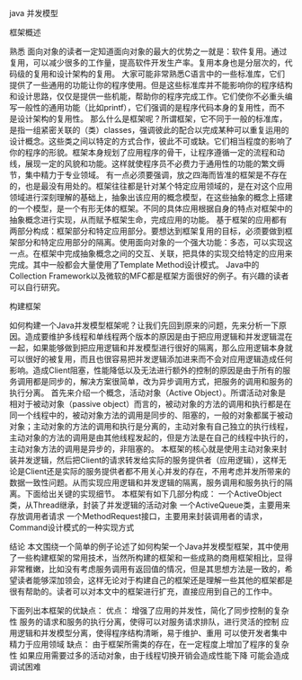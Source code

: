 java 并发模型

框架概述

熟悉	面向对象的读者一定知道面向对象的最大的优势之一就是：软件复用。通过复用，可以减少很多的工作量，提高软件开发生产率。复用本身也是分层次的，代码级的复用和设计架构的复用。
大家可能非常熟悉C语言中的一些标准库，它们提供了一些通用的功能让你的程序使用。但是这些标准库并不能影响你的程序结构和设计思路，仅仅是提供一些机能，帮助你的程序完成工作。它们使你不必重头编写一般性的通用功能（比如printf），它们强调的是程序代码本身的复用性，而不是设计架构的复用性。
那么什么是框架呢？所谓框架，它不同于一般的标准库，是指一组紧密关联的（类）classes，强调彼此的配合以完成某种可以重复运用的设计概念。这些类之间以特定的方式合作，彼此不可或缺。它们相当程度的影响了你的程序的形貌。框架本身规划了应用程序的骨干，让程序遵循一定的流程和动线，展现一定的风貌和功能。这样就使程序员不必费力于通用性的功能的繁文缛节，集中精力于专业领域。
有一点必须要强调，放之四海而皆准的框架是不存在的，也是最没有用处的。框架往往都是针对某个特定应用领域的，是在对这个应用领域进行深刻理解的基础上，抽象出该应用的概念模型，在这些抽象的概念上搭建的一个模型，是一个有形无体的框架。不同的具体应用根据自身的特点对框架中的抽象概念进行实现，从而赋予框架生命，完成应用的功能。
基于框架的应用都有两部分构成：框架部分和特定应用部分。要想达到框架复用的目标，必须要做到框架部分和特定应用部分的隔离。使用面向对象的一个强大功能：多态，可以实现这一点。在框架中完成抽象概念之间的交互、关联，把具体的实现交给特定的应用来完成。其中一般都会大量使用了Template Method设计模式。
Java中的Collection Framework以及微软的MFC都是框架方面很好的例子。有兴趣的读者可以自行研究。

构建框架

如何构建一个Java并发模型框架呢？让我们先回到原来的问题，先来分析一下原因。造成要维护多线程和单线程两个版本的原因是由于把应用逻辑和并发逻辑混在一起，如果能够做到把应用逻辑和并发模型进行很好的隔离，那么应用逻辑本身就可以很好的被复用，而且也很容易把并发逻辑添加进来而不会对应用逻辑造成任何影响。造成Client阻塞，性能降低以及无法进行额外的控制的原因是由于所有的服务调用都是同步的，解决方案很简单，改为异步调用方式，把服务的调用和服务的执行分离。
首先来介绍一个概念，活动对象（Active Object）。所谓活动对象是相对于被动对象（passive object）而言的，被动对象的方法的调用和执行都是在同一个线程中的，被动对象方法的调用是同步的、阻塞的，一般的对象都属于被动对象；主动对象的方法的调用和执行是分离的，主动对象有自己独立的执行线程，主动对象的方法的调用是由其他线程发起的，但是方法是在自己的线程中执行的，主动对象方法的调用是异步的，非阻塞的。
本框架的核心就是使用主动对象来封装并发逻辑，然后把Client的请求转发给实际的服务提供者（应用逻辑），这样无论是Client还是实际的服务提供者都不用关心并发的存在，不用考虑并发所带来的数据一致性问题。从而实现应用逻辑和并发逻辑的隔离，服务调用和服务执行的隔离。下面给出关键的实现细节。
本框架有如下几部分构成：
一个ActiveObject类，从Thread继承，封装了并发逻辑的活动对象
一个ActiveQueue类，主要用来存放调用者请求
一个MethodRequest接口，主要用来封装调用者的请求，Command设计模式的一种实现方式

结论
本文围绕一个简单的例子论述了如何构架一个Java并发模型框架，其中使用了一些构建框架的常用技术，当然所构建的框架和一些成熟的商用框架相比，显得非常稚嫩，比如没有考虑服务调用有返回值的情况，但是其思想方法是一致的，希望读者能够深加领会，这样无论对于构建自己的框架还是理解一些其他的框架都是很有帮助的。读者可以对本文中的框架进行扩充，直接应用到自己的工作中。


下面列出本框架的优缺点：
优点：
增强了应用的并发性，简化了同步控制的复杂性
服务的请求和服务的执行分离，使得可以对服务请求排队，进行灵活的控制
应用逻辑和并发模型分离，使得程序结构清晰，易于维护、重用
可以使开发者集中精力于应用领域
缺点：
由于框架所需类的存在，在一定程度上增加了程序的复杂性
如果应用需要过多的活动对象，由于线程切换开销会造成性能下降
可能会造成调试困难